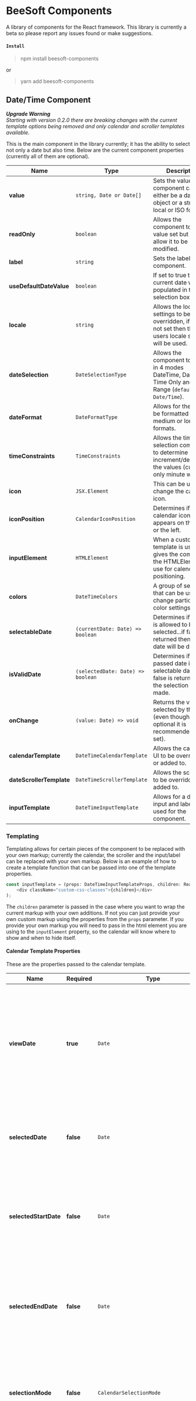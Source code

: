 # BeeSoft Components

A library of components for the React framework. This library is currently a beta so please report any issues found or make suggestions.

#### `Install`
> npm install beesoft-components

or

> yarn add beesoft-components

## Date/Time Component

_**Upgrade Warning**_\
_Starting with version 0.2.0 there are breaking changes with the current template options being removed and only calendar and scroller templates available._

This is the main component in the library currently; it has the ability to select not only a date but also time. Below are the current component properties (currently all of them are optional).

| Name        | Type       | Description |
| ----------- | ---------- | ----------- |
| **value** | `string, Date or Date[]` | Sets the value of the component can either be a date object or a string in a local or ISO format. |
| **readOnly** | `boolean` | Allows the component to have a value set but not allow it to be modified. |
| **label** | `string` | Sets the label for the component. |
| **useDefaultDateValue** | `boolean` | If set to true then the current date will be populated in the selection box. |
| **locale** | `string` | Allows the locale settings to be overridden, if this is not set then the users locale settings will be used. |
| **dateSelection** | `DateSelectionType` | Allows the component to be set in 4 modes DateTime, Date Only, Time Only and Date Range (`default Date/Time`). |
| **dateFormat** | `DateFormatType` | Allows for the date to be formatted in short, medium or long formats. |
| **timeConstraints** | `TimeConstraints` | Allows the time selection component to determine how the increment/decrement the values (currently only minute works). |
| **icon** | `JSX.Element` | This can be used to change the calendar icon. |
| **iconPosition** | `CalendarIconPosition` | Determines if the calendar icon appears on the right or the left. |
| **inputElement** | `HTMLElement` | When a custom input template is used this gives the component the HTMLElement to use for calendar positioning. |
| **colors** | `DateTimeColors` | A group of settings that can be used to change particular color settings. |
| **selectableDate** | `(currentDate: Date) => boolean` | Determines if a date is allowed to be selected...if false is returned then the date will be disabled. |
| **isValidDate** | `(selectedDate: Date) => boolean` | Determines if the passed date is a valid selectable date...if false is returned then the selection isn't made. |
| **onChange** | `(value: Date) => void` | Returns the value selected by the user (even though this optional it is recommended to be set). |
| **calendarTemplate** | `DateTimeCalendarTemplate` | Allows the calendar UI to be overridden or added to. |
| **dateScrollerTemplate** | `DateTimeScrollerTemplate` | Allows the scroller UI to be overridden or added to. |
| **inputTemplate** | `DateTimeInputTemplate` | Allows for a different input and label to be used for the component. |

### Templating

Templating allows for certain pieces of the component to be replaced with your own markup; currently the calendar, the scroller and the input/label can be replaced with your own markup. Below is an example of how to create a template function that can be passed into one of the template properties.

```javascript
const inputTemplate = (props: DateTimeInputTemplateProps, children: React.ReactNode | React.ReactNodeArray) => (
    <div className="custom-css-classes">{children}</div>
);
```

The `children` parameter is passed in the case where you want to wrap the current markup with your own additions. If not you can just provide your own custom markup using the properties from the `props` parameter. If you provide your own markup you will need to pass in the html element you are using to the `inputElement` property, so the calendar will know where to show and when to hide itself.

#### Calendar Template Properties

These are the properties passed to the calendar template.

| Name        | Required | Type       | Description |
| ----------- | -------- | ---------- | ----------- |
| **viewDate** | **true** | `Date` | The current date being viewed in the calendar; this is not the selected date it is the date that is being used to render the current calendar month(s). |
| **selectedDate** | **false** | `Date` | The current date selected by the user or the initial value passed to the component. |
| **selectedStartDate** | **false** | `Date` | The current start date of a date range selection this is only set when the component is in date range mode. |
| **selectedEndDate** | **false** | `Date` | The current end date of a date range selection this is only set when the component is in date range mode. |
| **selectionMode** | **false** | `CalendarSelectionMode` | Contains the values `Normal` and `Range`; selected range puts the calendar into range selection mode. |
| **locale** | **false** | `Locale` | The Locale object comes from the date-fns library and contains information about the users locale date settings. |
| **onDateSelected** | **false** | `(date: Date, options?: Record<string, any>) => void` | Used to tell the component when a date has been selected. |
| **selectableDate** | **false** | `(currentDate: Date) => boolean` | Determines if a date is allowed to be selected...if false is returned then the date will be disabled. |
| **isValidDate** | **false** | `(selectedDate: Date) => boolean` | Determines if the passed date is a valid selectable date...if false is returned then the selection isn't made. |
| **dispatcher** | **false** | `React.Dispatch<DateTimeReducerAction>` | Used to set values within the component like the selected and current view date. |

#### Input Template Properties

These are the properties passed to the input template.

| Name        | Required | Type       | Description |
| ----------- | -------- | ---------- | ----------- |
| **label** | **false** | `string` | The label to display for the input; if undefined then no label is set. |
| **readOnly** | **true** | `boolean` | Determines if the input should be read only or not. |
| **getValue** | **true** | `() => string` | Returns the currently selected value(s) as a string to be displayed. |
| **onFocus** | **true** | `(event: FocusEvent) => void` | Should be assigned to the input component so it will be called when it's focused. |
| **onInput** | **true** | `(event: FormEvent) => void` | Should be assigned to the input component so it will be called when the user types into the input. |
| **iconPosition** | **true** | `CalendarIconPosition` | Determines if the icon is supposed to be on the right or left. |
| **iconElement** | **false** | `JSX.Element` | The icon that is supposed to be clicked to show the calendar. |
| **iconElementClassName** | **false** | `string` | The classes to use for the icon element wrapper. |
| **onElementClick** | **false** | `(event: MouseEvent) => void` | The function to call when the icon element is clicked. |

### Dark Mode

Dark mode is a common feature for many web applications. Beehive components support dark mode, to turn it on add a `dark` class to the body tag. In React you can use to following line:

> document.body.className = 'bsc-dark';

### Date Range

The component now has a date range mode; this can be used by setting the `dateSelection` property to `DateRange`. To select a range start by making an initial selection then hold `shift` and click the next date to select the whole range. Once a selection is made clicking `shift` and selecting another date will change the range selection.

### Styling Options

To allow for more customizing CSS placeholder classes have been added to the component; below is an example of the available classes using scss.

```scss
.bc-date-time {
  .bc-dt-label {
    // the styles for the component label
  }
  .bc-dt-input {
    // the styles for the input containing the date string
  }
  .bc-dt-day-selector {
    .bc-dt-scroller {
      .bc-dt-scroller-left {
        // the styles for the left arrow section of the scroller
      }
      .bc-dt-scroller-title {
        // the styles for the scroller title
      }
      .bc-dt-scroller-right {
        // the styles for the right arrow section of the scroller
      }
    }
    .bc-dt-calendar {
      .bc-dt-day-row {
        .bc-dt-day-cell {
          // these are the cells for the days like (e.g. Mon, Tue)
        }
        .bc-dt-date-cell {
          // these are the cells for the actual date values (e.g. 1, 2, 3)
        }
      }
    }
    .bc-dt-time-value-wrapper {
      .bc-dt-time-value {
        // the styles for the actual time text value
      }
    }
  }
  .bc-dt-month-selector {
    .bc-dt-scroller {
      .bc-dt-scroller-left {
        // the styles for the left arrow section of the scroller
      }
      .bc-dt-scroller-title {
        // the styles for the scroller title
      }
      .bc-dt-scroller-right {
        // the styles for the right arrow section of the scroller
      }
    }
    .bc-dt-month-grid {
      .bc-dt-month-cell {
        // the styles for the month values
      }
    }
  }
  .bc-dt-year-selector {
    .bc-dt-scroller {
      .bc-dt-scroller-left {
        // the styles for the left arrow section of the scroller
      }
      .bc-dt-scroller-title {
        // the styles for the scroller title
      }
      .bc-dt-scroller-right {
        // the styles for the right arrow section of the scroller
      }
    }
    .bc-dt-year-wrapper {
      .bc-dt-year-grid {
        .bc-dt-year-cell {
          // the styles for the year values
        }
      }
    }
  }
  .bc-dt-time-selector {
    .bc-dt-time-grid {
      .bc-dt-time-date-value {
        // the styles for the day value in the time selector
      }
      .bc-dt-time-hour-increase {
        // the styles for the hour increase button
      }
      .bc-dt-time-minute-increase {
        // the styles for the minute increase button
      }
      .bc-dt-time-meridian-increase {
        // the styles for the meridian increase button
      }
      .bc-dt-time-hour-value {
        // the styles for the hour value
      }
      .bc-dt-time-separator {
        // the styles for the time separator
      }
      .bc-dt-time-minute-value {
        // the styles for the minute value
      }
      .bc-dt-time-meridian-value {
        // the styles for the meridian values
      }
      .bc-dt-time-hour-decrease {
        // the styles for the hour decrease button
      }
      .bc-dt-time-minute-decrease {
        // the styles for the minute decrease button
      }
      .bc-dt-time-meridian-decrease {
        // the styles for the meridian decrease button
      }
    }
  }
  .bc-dt-range-selector {
    .bc-dt-range-scroller-wrapper {
      .bc-dt-scroller {
        .bc-dt-scroller-left {
          // the styles for the left arrow section of the scroller
        }
        .bc-dt-scroller-title {
          // the styles for the scroller title
        }
        .bc-dt-scroller-right {
          // the styles for the right arrow section of the scroller
        }
      }
    }
    .bc-dt-range-wrapper {
      .bc-dt-range-calendar-1 {
        .bc-dt-calendar {
          .bc-dt-day-row {
            .bc-dt-day-cell {
              // these are the cells for the days like (e.g. Mon, Tue)
            }
            .bc-dt-date-cell {
              // these are the cells for the actual date values (e.g. 1, 2, 3)
            }
          }
        }
      }
      .bc-dt-range-calendar-2 {
        .bc-dt-calendar {
          .bc-dt-day-row {
            .bc-dt-day-cell {
              // these are the cells for the days like (e.g. Mon, Tue)
            }
            .bc-dt-date-cell {
              // these are the cells for the actual date values (e.g. 1, 2, 3)
            }
          }
        }
      }
    }
  }
}
```
